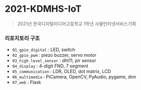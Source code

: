 # 2021-KDMHS-IoT

> 2021년 한국디지털미디어고등학교 1학년 사물인터넷서비스기획

### 리포지토리 구조

* `01_gpio_digital` : LED, switch
* `02_gpio_pwm` : piezo buzzer, servo motor
* `03_high_level_sensor` : dht11, pir sensor
* `04_display` : 4-digit FND, 7 segment
* `05_communication` : LDR, OLED, dot matrix, LCD
* `06_multimedia` : PiCamera, OpenCV, PyAudio, pygame, dnn
* `07_web` : Flask